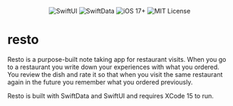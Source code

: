 <p align="center">
    <img src="https://img.shields.io/badge/SwiftUI.x-orange?logo=swift" alt="SwiftUI">
    <img src="https://img.shields.io/badge/SwiftData.x-orange?logo=swift" alt="SwiftData">
    <img src="https://img.shields.io/badge/iOS-13%2B-blue?logo=apple" alt="iOS 17+">
    <img src="https://img.shields.io/badge/License-MIT-lightgrey" alt="MIT License">
</p>

# resto

Resto is a purpose-built note taking app for restaurant visits. When you go to a restaurant you write down your experiences with what you ordered. You review the dish and rate it so that when you visit the same restaurant again in the future you remember what you ordered previously.

Resto is built with SwiftData and SwiftUI and requires XCode 15 to run.
